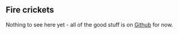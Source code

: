 
## Fire crickets

Nothing to see here yet - all of the good stuff is on
[Github](https://github.com/blakej11/cricket/) for now.

